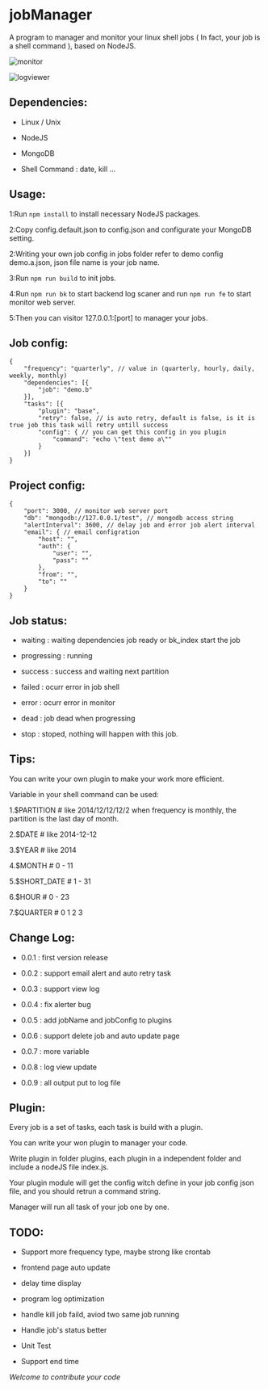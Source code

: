 jobManager
==========

A program to manager and monitor your linux shell jobs ( In fact, your job is a shell command ), based on NodeJS.


![monitor](https://cloud.githubusercontent.com/assets/1061968/5429930/c320770a-843a-11e4-8ca4-5c88bf25a978.png)

![logviewer](https://cloud.githubusercontent.com/assets/1061968/5429922/afa34c16-843a-11e4-986e-b7f1154670f2.png)


Dependencies:
-------------

- Linux / Unix

- NodeJS

- MongoDB

- Shell Command : date, kill ...


Usage:
------

1:Run `npm install` to install necessary NodeJS packages.

2:Copy config.default.json to config.json and configurate your MongoDB setting.

2:Writing your own job config in jobs folder refer to demo config demo.a.json, json file name is your job name.

3:Run `npm run build` to init jobs.

4:Run `npm run bk` to start backend log scaner and run `npm run fe` to start monitor web server.

5:Then you can visitor 127.0.0.1:[port] to manager your jobs.


Job config:
-------

```
{
    "frequency": "quarterly", // value in (quarterly, hourly, daily, weekly, monthly)
    "dependencies": [{
        "job": "demo.b"
    }],
    "tasks": [{
        "plugin": "base",
        "retry": false, // is auto retry, default is false, is it is true job this task will retry untill success
        "config": { // you can get this config in you plugin
            "command": "echo \"test demo a\""
        }
    }]
}
```

Project config:
-------

```
{
    "port": 3000, // monitor web server port
    "db": "mongodb://127.0.0.1/test", // mongodb access string
    "alertInterval": 3600, // delay job and error job alert interval
    "email": { // email configration
        "host": "",
        "auth": {
            "user": "",
            "pass": ""
        },
        "from": "",
        "to": ""
    }
}
```

Job status:
----------

- waiting : waiting dependencies job ready or bk_index start the job

- progressing : running

- success : success and waiting next partition

- failed : ocurr error in job shell

- error : ocurr error in monitor

- dead : job dead when progressing

- stop : stoped, nothing will happen with this job.


Tips:
------
You can write your own plugin to make your work more efficient.

Variable in your shell command can be used:

1.$PARTITION # like 2014/12/12/12/2   when frequency is monthly, the partition is the last day of month.

2.$DATE # like 2014-12-12

3.$YEAR # like 2014

4.$MONTH # 0 - 11

5.$SHORT_DATE # 1 - 31

6.$HOUR # 0 - 23

7.$QUARTER # 0 1 2 3


Change Log:
----------

- 0.0.1 : first version release

- 0.0.2 : support email alert and auto retry task

- 0.0.3 : support view log

- 0.0.4 : fix alerter bug

- 0.0.5 : add jobName and jobConfig to plugins

- 0.0.6 : support delete job and auto update page

- 0.0.7 : more variable

- 0.0.8 : log view update

- 0.0.9 : all output put to log file


Plugin:
--------

Every job is a set of tasks, each task is build with a plugin.

You can write your won plugin to manager your code.

Write plugin in folder plugins, each plugin in a independent folder and include a nodeJS file index.js.

Your plugin module will get the config witch define in your job config json file, and you should retrun a command string.

Manager will run all task of your job one by one.


TODO:
------


- Support more frequency type, maybe strong like crontab

- frontend page auto update

- delay time display

- program log optimization

- handle kill job faild, aviod two same job running

- Handle job's status better

- Unit Test

- Support end time


*Welcome to contribute your code*


